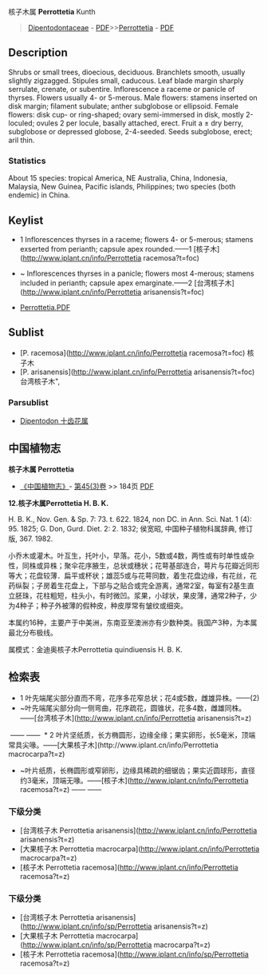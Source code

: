 核子木属 **Perrottetia** Kunth

> [Dipentodontaceae](http://www.iplant.cn/info/Dipentodontaceae?t=foc) - [PDF](http://www.iplant.cn/foc/pdf/Dipentodontaceae.pdf)>>[Perrottetia](http://www.iplant.cn/info/Perrottetia?t=foc) - [PDF](http://www.iplant.cn/foc/pdf/Perrottetia.pdf)

## Description

Shrubs or small trees, dioecious, deciduous. Branchlets smooth, usually slightly zigzagged. Stipules small, caducous. Leaf blade margin sharply serrulate, crenate, or subentire. Inflorescence a raceme or panicle of thyrses. Flowers usually 4- or 5-merous. Male flowers: stamens inserted on disk margin; filament subulate; anther subglobose or ellipsoid. Female flowers: disk cup- or ring-shaped; ovary semi-immersed in disk, mostly 2-loculed; ovules 2 per locule, basally attached, erect. Fruit a ± dry berry, subglobose or depressed globose, 2-4-seeded. Seeds subglobose, erect; aril thin.

### Statistics
About 15 species: tropical America, NE Australia, China, Indonesia, Malaysia, New Guinea, Pacific islands, Philippines; two species (both endemic) in China.


## Keylist

* 1 Inflorescences thyrses in a raceme; flowers 4- or 5-merous; stamens exserted from perianth; capsule apex rounded.——1  [核子木](http://www.iplant.cn/info/Perrottetia racemosa?t=foc)
* ~ Inflorescences thyrses in a panicle; flowers most 4-merous; stamens included in perianth; capsule apex emarginate.——2  [台湾核子木](http://www.iplant.cn/info/Perrottetia arisanensis?t=foc)


* [Perrottetia.PDF](http://www.iplant.cn/foc/pdf/Perrottetia.pdf)

## Sublist

* [P.  racemosa](http://www.iplant.cn/info/Perrottetia racemosa?t=foc)
 核子木
* [P.  arisanensis](http://www.iplant.cn/info/Perrottetia arisanensis?t=foc) 台湾核子木",

### Parsublist

* [Dipentodon  十齿花属](http://www.iplant.cn/info/Dipentodon?t=foc)

## 中国植物志



**核子木属 Perrottetia**

* [《中国植物志》](http://www.iplant.cn/frps)- [第45(3)卷](http://www.iplant.cn/frps/vol/45(3)) >> 184页 [PDF](http://www.iplant.cn/frps/pdf/45(3)/184y.pdf)


**12.核子木属Perrottetia H. B. K.**

H. B. K., Nov. Gen. & Sp. 7: 73. t. 622. 1824, non DC. in Ann. Sci. Nat. 1 (4): 95. 1825; G. Don, Gurd. Diet. 2: 2. 1832; 侯宽昭, 中国种子植物科属辞典, 修订版, 367. 1982.

小乔木或灌木。叶互生，托叶小，早落。花小，5数或4数，两性或有时单性或杂性，同株或异株；聚伞花序腋生，总状或穗状；花萼基部连合，萼片与花瓣近同形等大；花盘较薄．扁平或杯状；雄蕊5或与花萼同数，着生花盘边缘，有花丝，花药纵裂；子房着生花盘上，下部与之贴合或完全游离，通常2室，每室有2基生直立胚珠，花柱粗短，柱头小，有时微凹。浆果，小球状，果皮薄，通常2种子，少为4种子；种子外被薄的假种皮，种皮厚常有皱纹或细突。

本属约16种，主要产于中美洲，东南亚至澳洲亦有少数种类。我国产3种，为本属最北分布极线。

属模式：金迪奥核子木Perrottetia quindiuensis H. B. K.

## 检索表

* 1 叶先端尾尖部分直而不弯，花序多花窄总状；花4或5数，雌雄异株。——(2)
* ~叶先端尾尖部分向一侧弯曲，花序疏花，圆锥状，花多4数，雌雄同株。——[台湾核子木](http://www.iplant.cn/info/Perrottetia arisanensis?t=z)
</td></tr><tr><td>&nbsp;——&nbsp;——&nbsp;</td></tr>
* 2 叶片坚纸质，长方椭圆形，边缘全缘；果实卵形，长5毫米，顶端常具尖喙。——[大果核子木](http://www.iplant.cn/info/Perrottetia macrocarpa?t=z)

* ~叶片纸质，长椭圆形或窄卵形，边缘具稀疏的细锯齿；果实近圆球形，直径约3毫米，顶端无喙。——[核子木](http://www.iplant.cn/info/Perrottetia racemosa?t=z)</td></tr><tr><td>&nbsp;——&nbsp;——&nbsp;</td></tr>
### 下级分类
* [台湾核子木  Perrottetia arisanensis](http://www.iplant.cn/info/Perrottetia arisanensis?t=z)
* [大果核子木  Perrottetia macrocarpa](http://www.iplant.cn/info/Perrottetia macrocarpa?t=z)
* [核子木  Perrottetia racemosa](http://www.iplant.cn/info/Perrottetia racemosa?t=z)

### 下级分类
* [台湾核子木  Perrottetia arisanensis](http://www.iplant.cn/info/sp/Perrottetia arisanensis?t=z)
* [大果核子木  Perrottetia macrocarpa](http://www.iplant.cn/info/sp/Perrottetia macrocarpa?t=z)
* [核子木  Perrottetia racemosa](http://www.iplant.cn/info/sp/Perrottetia racemosa?t=z)
